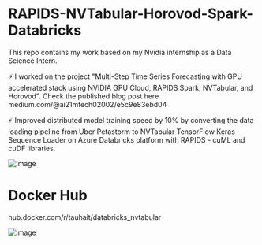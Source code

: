 # RAPIDS-NVTabular-Horovod-Spark-Databricks
This repo contains my work based on my Nvidia internship as a Data Science Intern. 

⚡️ I worked on the project "Multi-Step Time Series Forecasting with GPU accelerated stack using NVIDIA GPU Cloud, RAPIDS Spark, NVTabular, and Horovod". Check the published blog post here medium.com/@ai21mtech02002/e5c9e83ebd04

⚡️ Improved distributed model training speed by 10% by converting the data loading pipeline from Uber Petastorm to
NVTabular TensorFlow Keras Sequence Loader on Azure Databricks platform with RAPIDS - cuML and cuDF libraries.

![image](https://github.com/Tauhait/RAPIDS-NVTabular-Horovod-Spark-Databricks/assets/16149905/1e57f09f-de32-4b60-b10c-164085f0a68e)


# Docker Hub
hub.docker.com/r/tauhait/databricks_nvtabular 

![image](https://github.com/Tauhait/RAPIDS-NVTabular-Horovod-Spark-Databricks/assets/16149905/de80776c-27ff-46b1-a23b-1d8751f116e0)

